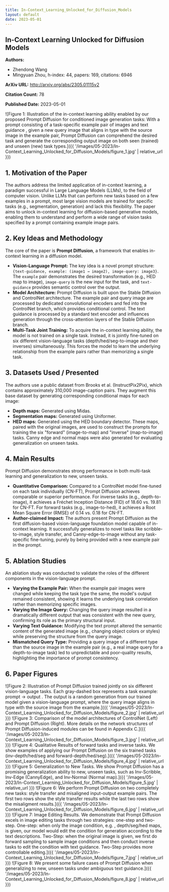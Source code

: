 ```yaml
---
title: In-Context_Learning_Unlocked_for_Diffusion_Models
layout: default
date: 2023-05-01
---
```

## In-Context Learning Unlocked for Diffusion Models
**Authors:**
- Zhendong Wang
- Mingyuan Zhou, h-index: 44, papers: 169, citations: 6946

**ArXiv URL:** http://arxiv.org/abs/2305.01115v2

**Citation Count:** 78

**Published Date:** 2023-05-01

![Figure 1: Illustration of the in-context learning ability enabled by our proposed Prompt Diffusion for conditioned image generation tasks: With a prompt consisting of a task-specific example pair of images and text guidance , given a new query image that aligns in type with the source image in the example pair, Prompt Diffusion can comprehend the desired task and generate the corresponding output image on both seen (trained) and unseen (new) task types.]({{ '/images/05-2023/In-Context_Learning_Unlocked_for_Diffusion_Models/figure_1.jpg' | relative_url }})
## 1. Motivation of the Paper
The authors address the limited application of in-context learning, a paradigm successful in Large Language Models (LLMs), to the field of computer vision. Unlike LLMs that can perform new tasks based on a few examples in a prompt, most large vision models are trained for specific tasks (e.g., segmentation, generation) and lack this flexibility. The paper aims to unlock in-context learning for diffusion-based generative models, enabling them to understand and perform a wide range of vision tasks specified by a prompt containing example image pairs.

## 2. Key Ideas and Methodology
The core of the paper is **Prompt Diffusion**, a framework that enables in-context learning in a diffusion model.

-   **Vision-Language Prompt:** The key idea is a novel prompt structure: `{text-guidance, example: (image1 → image2), image-query: image3}`. The `example` pair demonstrates the desired transformation (e.g., HED map to image), `image-query` is the new input for the task, and `text-guidance` provides semantic control over the output.
-   **Model Architecture:** Prompt Diffusion is built upon the Stable Diffusion and ControlNet architecture. The example pair and query image are processed by dedicated convolutional encoders and fed into the ControlNet branch, which provides conditional control. The text guidance is processed by a standard text encoder and influences generation through the cross-attention layers of the Stable Diffusion branch.
-   **Multi-Task Joint Training:** To acquire the in-context learning ability, the model is not trained on a single task. Instead, it is jointly fine-tuned on six different vision-language tasks (depth/hed/seg-to-image and their inverses) simultaneously. This forces the model to learn the underlying relationship from the example pairs rather than memorizing a single task.

## 3. Datasets Used / Presented
The authors use a public dataset from Brooks et al. (InstructPix2Pix), which contains approximately 310,000 image-caption pairs. They augment this base dataset by generating corresponding conditional maps for each image:
-   **Depth maps:** Generated using Midas.
-   **Segmentation maps:** Generated using Uniformer.
-   **HED maps:** Generated using the HED boundary detector.
These maps, paired with the original images, are used to construct the prompts for training the six "forward" (image-to-map) and "inverse" (map-to-image) tasks. Canny edge and normal maps were also generated for evaluating generalization on unseen tasks.

## 4. Main Results
Prompt Diffusion demonstrates strong performance in both multi-task learning and generalization to new, unseen tasks.

-   **Quantitative Comparison:** Compared to a ControlNet model fine-tuned on each task individually (CN-FT), Prompt Diffusion achieves comparable or superior performance. For inverse tasks (e.g., depth-to-image), it achieves a Fréchet Inception Distance (FID) of 18.60 vs. 19.81 for CN-FT. For forward tasks (e.g., image-to-hed), it achieves a Root Mean Square Error (RMSE) of 0.14 vs. 0.18 for CN-FT.
-   **Author-claimed Impact:** The authors present Prompt Diffusion as the first diffusion-based vision-language foundation model capable of in-context learning. It successfully generalizes to novel tasks like scribble-to-image, style transfer, and Canny-edge-to-image without any task-specific fine-tuning, purely by being provided with a new example pair in the prompt.

## 5. Ablation Studies
An ablation study was conducted to validate the roles of the different components in the vision-language prompt.

-   **Varying the Example Pair:** When the example pair images were changed while keeping the task type the same, the model's output remained consistent, showing it learns the underlying task correlation rather than memorizing specific images.
-   **Varying the Image Query:** Changing the query image resulted in a dramatically different output that was consistent with the new query, confirming its role as the primary structural input.
-   **Varying Text Guidance:** Modifying the text prompt altered the semantic content of the generated image (e.g., changing object colors or styles) while preserving the structure from the query image.
-   **Mismatched Query Type:** Providing a query image of a different type than the source image in the example pair (e.g., a real image query for a depth-to-image task) led to unpredictable and poor-quality results, highlighting the importance of prompt consistency.

## 6. Paper Figures
![Figure 2: Illustration of Prompt Diffusion trained jointly on six different vision-language tasks. Each gray-dashed box represents a task example: prompt → output . The output is a random generation from our trained model given a vision-language prompt, where the query image aligns in type with the source image from the example.]({{ '/images/05-2023/In-Context_Learning_Unlocked_for_Diffusion_Models/figure_2.jpg' | relative_url }})
![Figure 3: Comparison of the model architectures of ControlNet (Left) and Prompt Diffusion (Right). More details on the network structures of Prompt Diffusion-induced modules can be found in Appendix C.]({{ '/images/05-2023/In-Context_Learning_Unlocked_for_Diffusion_Models/figure_3.jpg' | relative_url }})
![Figure 4: Qualitative Results of forward tasks and inverse tasks. We show examples of applying our Prompt Diffusion on the six trained tasks (inv-depth/hed/seg and forward-depth/hed/seg).]({{ '/images/05-2023/In-Context_Learning_Unlocked_for_Diffusion_Models/figure_4.jpg' | relative_url }})
![Figure 5: Generalization to New Tasks. We show Prompt Diffusion has a promising generalization ability to new, unseen tasks, such as Inv-Scribble, Inv-Edge (CannyEdge), and Inv-Normal (Normal map).]({{ '/images/05-2023/In-Context_Learning_Unlocked_for_Diffusion_Models/figure_5.jpg' | relative_url }})
![Figure 6: We perform Prompt Diffusion on two completely new tasks: style transfer and misaligned input-output example pairs. The first two rows show the style transfer results while the last two rows show the misaligment results.]({{ '/images/05-2023/In-Context_Learning_Unlocked_for_Diffusion_Models/figure_6.jpg' | relative_url }})
![Figure 7: Image Editing Results. We demonstrate that Prompt Diffusion excels in image editing tasks through two strategies: one-step and two-step. One-step: when only the image condition, e.g. , depth/seg/hed maps, is given, our model would edit the condition for generation according to the text descriptions. Two-Step: when the original image is given, we first do forward sampling to sample image conditions and then conduct inverse tasks to edit the condition with text guidance. Two-Step provides more controllable editing.]({{ '/images/05-2023/In-Context_Learning_Unlocked_for_Diffusion_Models/figure_7.jpg' | relative_url }})
![Figure 8: We present some failure cases of Prompt Diffusion when generalizing to new, unseen tasks under ambiguous text guidance.]({{ '/images/05-2023/In-Context_Learning_Unlocked_for_Diffusion_Models/figure_8.jpg' | relative_url }})
